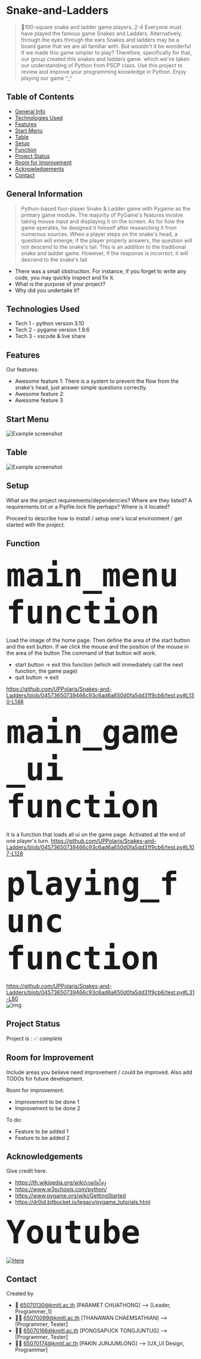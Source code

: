 # Snake-and-Ladders
> 📌100-square snake and ladder game players, 2-4
Everyone must have played the famous game Snakes and Ladders. Alternatively, through the eyes through the ears Snakes and ladders may be a board game that we are all familiar with.
But wouldn't it be wonderful if we made this game simpler to play? Therefore, specifically for that, our group created this snakes and ladders game. which we've taken our understanding of Python from PSCP class.
Use this project to review and improve your programming knowledge in Python.
Enjoy playing our game ^_^
<!-- Live demo [_here_](https://www.example.com). """If you have the project hosted somewhere, include the link here.""" -->

## Table of Contents
* [General Info](#general-information)
* [Technologies Used](#technologies-used)
* [Features](#features)
* [Start Menu](#start-menu)
* [Table](#table)
* [Setup](#setup)
* [Function](#function)
* [Project Status](#project-status)
* [Room for Improvement](#room-for-improvement)
* [Acknowledgements](#acknowledgements)
* [Contact](#contact)
<!-- * [License](#license) -->


## General Information
> Python-based four-player Snake & Ladder game with Pygame as the primary game module. The majority of PyGame's features involve taking mouse input and displaying it on the screen.
As for how the game operates, he designed it himself after researching it from numerous sources.
When a player steps on the snake's head, a question will emerge; if the player properly answers, the question will not descend to the snake's tail. This is an addition to the traditional snake and ladder game. However, if the response is incorrect, it will descend to the snake's tail.
- There was a small obstruction. For instance, if you forget to write any code, you may quickly inspect and fix it.
- What is the purpose of your project?
- Why did you undertake it?
<!-- You don't have to answer all the questions - just the ones relevant to your project. -->


## Technologies Used
- Tech 1 - python version 3.10
- Tech 2 - pygame version 1.9.6
- Tech 3 - vscode & live share


## Features
Our features:
- Awesome feature 1: There is a system to prevent the flow from the snake's head, just answer simple questions correctly.
- Awesome feature 2: 
- Awesome feature 3


## Start Menu
![Example screenshot](https://raw.githubusercontent.com/UPPolaris/Snakes-and-Ladders/master/Mainmenu_bg.png)
## Table
![Example screenshot](https://raw.githubusercontent.com/UPPolaris/Snakes-and-Ladders/master/table_1.png)
<!-- If you have screenshots you'd like to share, include them here. -->


## Setup
What are the project requirements/dependencies? Where are they listed? A requirements.txt or a Pipfile.lock file perhaps? Where is it located?

Proceed to describe how to install / setup one's local environment / get started with the project.


## Function
### **<span style="font-size:100px;">`main_menu function`</span>**   
Load the image of the home page. Then define the area of the start button and the exit button.
If we click the mouse and the position of the mouse in the area of the button The command of that button will work.
* start button -> exit this function (which will immediately call the next function, the game page)
* quit button -> exit
  
https://github.com/UPPolaris/Snakes-and-Ladders/blob/04573650739466c93c6ad6a650d0fa5dd31f9cb6/test.py#L130-L148  

### **<span style="font-size:100px;">`main_game_ui function`</span>**   
It is a function that loads all ui on the game page.
Activated at the end of one player's turn.
https://github.com/UPPolaris/Snakes-and-Ladders/blob/04573650739466c93c6ad6a650d0fa5dd31f9cb6/test.py#L107-L128  

### **<span style="font-size:100px;">`playing_func function`</span>**  
https://github.com/UPPolaris/Snakes-and-Ladders/blob/04573650739466c93c6ad6a650d0fa5dd31f9cb6/test.py#L31-L80  
![img](https://raw.githubusercontent.com/UPPolaris/Snakes-and-Ladders/master/playing_func%20function.png)


## Project Status
Project is : ✅ _complete_


## Room for Improvement
Include areas you believe need improvement / could be improved. Also add TODOs for future development.

Room for improvement:
- Improvement to be done 1
- Improvement to be done 2

To do:
- Feature to be added 1
- Feature to be added 2


## Acknowledgements
Give credit here. 
- https://th.wikipedia.org/wiki/เกมบันไดงู
- https://www.w3schools.com/python/
- https://www.pygame.org/wiki/GettingStarted
- https://dr0id.bitbucket.io/legacy/pygame_tutorials.html  
  
### **<span style="font-size:100px;">`Youtube`</span>**  
[![Here](https://img.youtube.com/vi/fv8mgvsuSKY/0.jpg)](https://www.youtube.com/watch?v=fv8mgvsuSKY)


## Contact
Created by
- 👑 65070130@kmitl.ac.th [PARAMET CHUATHONG]     --> [Leader, Programmer_1]
- 👨‍💼 65070099@kmitl.ac.th [THANAWAN CHAEMSATHIAN] --> [Programmer, Tester]
- 👨‍💼 65070166@kmitl.ac.th [PONGSAPUCK TONGJUNTUG] --> [Programmer, Tester]
- 👨‍💼 65070174@kmitl.ac.th [PAKIN JUNJUMLONG]      --> [UX_UI Design, Programmer]


<!-- Optional -->
<!-- ## License -->
<!-- This project is open source and available under the [... License](). -->

<!-- You don't have to include all sections - just the one's relevant to your project -->
